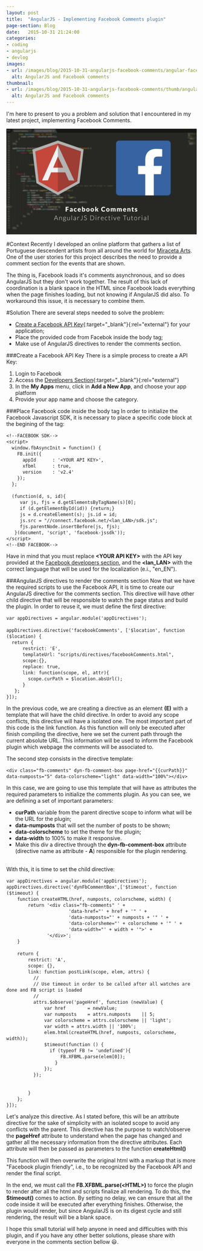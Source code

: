 ```yaml
---
layout: post
title:  "AngularJS - Implementing Facebook Comments plugin"
page-section: Blog
date:   2015-10-31 21:24:00
categories:
- coding
- angularjs
- devlog
images: 
- url: /images/blog/2015-10-31-angularjs-facebook-comments/angular-facebook-comments.jpg
  alt: AngularJS and Facebook comments
thumbnail:
- url: /images/blog/2015-10-31-angularjs-facebook-comments/thumb/angular-facebook-comments.jpg
  alt: AngularJS and Facebook comments
---
```

<p class="text-center">I'm here to present to you a problem and solution that I encountered in my latest project, implementing Facebook Comments.</p>

<!--more-->
![Welcome!](/images/blog/2015-10-31-angularjs-facebook-comments/angular-facebook-comments.jpg)

#Context
Recently I developed an online platform that gathers a list of Portuguese descendent artists from all around the world for [Miraceta Arts](http://mirateca.com/ "Miraceta Arts"). One of the user stories for this project describes the need to provide a comment section for the events that are shown.

The thing is, Facebook loads it's comments asynchronous, and so does AngularJS but they don't work together. The result of this lack of coordination is a blank space in the HTML since Facebook loads everything when the page finishes loading, but not knowing if AngularJS did also. To workaround this issue, it is necessary to combine them.

#Solution
There are several steps needed to solve the problem:

* [Create a Facebook API Key](https://developers.facebook.com/){:target="_blank"}{:rel="external"} for your application;
* Place the provided code from Facebok inside the body tag;
* Make use of AngularJS directives to render the comments section.

###Create a Facebook API Key
There is a simple process to create a API Key:

1. Login to Facebook
2. Access the [Developers Section](https://developers.facebook.com/){:target="_blank"}{:rel="external"}
3. In the **My Apps** menu, click in **Add a New App**, and choose your app platform
4. Provide your app name and choose the category.

###Place Facebook code inside the body tag
In order to initialize the Facebook Javascript SDK, it is necessary to place a specific code block at the begining of the *<body>* tag:

~~~~~~~~
<!--FACEBOOK SDK-->
<script>
  window.fbAsyncInit = function() {
    FB.init({
      appId      : '<YOUR API KEY>',
      xfbml      : true,
      version    : 'v2.4'
    });
  };

  (function(d, s, id){
     var js, fjs = d.getElementsByTagName(s)[0];
     if (d.getElementById(id)) {return;}
     js = d.createElement(s); js.id = id;
     js.src = "//connect.facebook.net/<lan_LAN>/sdk.js";
     fjs.parentNode.insertBefore(js, fjs);
   }(document, 'script', 'facebook-jssdk'));
</script>
<!--END FACEBOOK-->
~~~~~~~~

Have in mind that you must replace **\<YOUR API KEY\>** with the API key provided at the [Facebook developers section](https://developers.facebook.com/ "Facebook developers section"), and the **<lan_LAN>** with the correct language that will be used for the localization (e.i., "en_EN").

###AngularJS directives to render the comments section
Now that we have the required scripts to use the Facebook API, it is time to create our AngularJS directive for the comments section.
This directive will have other child directive that will be responsible to watch the page status and build the plugin. In order to reuse it, we must define the first directive:

~~~~~~~~
var appDirectives = angular.module('appDirectives');

appDirectives.directive('facebookComments', ['$location', function ($location) {
  return {
      restrict: 'E',
      templateUrl: "scripts/directives/facebookComments.html",
      scope:{},
      replace: true,
      link: function(scope, el, attr){
        scope.curPath = $location.absUrl();
      }
   };
}]);
~~~~~~~~

In the previous code, we are creating a directive as an element **(E)** with a template that will have the child directive. In order to avoid any scope conflicts, this directive will have a isolated one.
The most important part of this code is the link function. As this function will only be executed after finish compiling the directive, here we set the current path through the current absolute URL. This information will be used to inform the Facebook plugin which webpage the comments will be associated to.

The second step consists in the directive template:

~~~~~~~~
<div class="fb-comments" dyn-fb-comment-box page-href="{{curPath}}" data-numposts="5" data-colorscheme="light" data-width="100%"></div>
~~~~~~~~  


In this case, we are going to use this template that will have as attributes the required parameters to initialize the comments plugin. As you can see, we are defining a set of important parameters:

* **curPath** variable from the parent directive scope to inform what will be the URL for the plugin;
* **data-numposts** that will set the number of posts to be shown;
* **data-colorscheme** to set the theme for the plugin;
* **data-width** to 100% to make it responsive.
* Make this div a directive through the **dyn-fb-comment-box** attribute (directive name as attribute - **A**) responsible for the plugin rendering.  <br /><br />


With this, it is time to set the child directive:

~~~~~~~~
var appDirectives = angular.module('appDirectives');
appDirectives.directive('dynFbCommentBox',['$timeout', function ($timeout) {
    function createHTML(href, numposts, colorscheme, width) {
        return '<div class="fb-comments" ' +
                       'data-href="' + href + '" ' +
                       'data-numposts="' + numposts + '" ' +
                       'data-colorsheme="' + colorscheme + '" ' +
                       'data-width="' + width + '">' +
               '</div>';
    }

    return {
        restrict: 'A',
        scope: {},
        link: function postLink(scope, elem, attrs) {
          //
          // Use timeout in order to be called after all watches are done and FB script is loaded
          //
          attrs.$observe('pageHref', function (newValue) {
              var href        = newValue;
              var numposts    = attrs.numposts    || 5;
              var colorscheme = attrs.colorscheme || 'light';
              var width = attrs.width || '100%';
              elem.html(createHTML(href, numposts, colorscheme, width));
              $timeout(function () {
                if (typeof FB != 'undefined'){
                    FB.XFBML.parse(elem[0]);
                  }
              });
          });

          
        }
    };
}]);
~~~~~~~~  


Let's analyze this directive.
As I stated before, this will be an attribute directive for the sake of simplicity with an isolated scope to avoid any conflicts with the parent. This directive has the purpose to watch/observe the **pageHref** attribute to understand when the page has changed and gather all the necessary information from the directive attributes. Each attribute will then be passed as parameters to the function **createHtml()**

This function will then overwrite the original html with a markup that is more "Facebook plugin friendly", i.e., to be recognized by the Facebook API and render the final script.

In the end, we must call the **FB.XFBML.parse(\<HTML\>)** to force the plugin to render after all the html and scripts finalize all rendering. To do this, the **$timeout()** comes to action. By setting no delay, we can ensure that all the code inside it will be executed after everything finishes. Otherwise, the plugin would render, but since AngularJS is on its digest cycle and still rendering, the result will be a blank space.

I hope this small tutorial will help anyone in need and difficulties with this plugin, and if you have any other better solutions, please share with everyone in the comments section bellow :smiley:.
